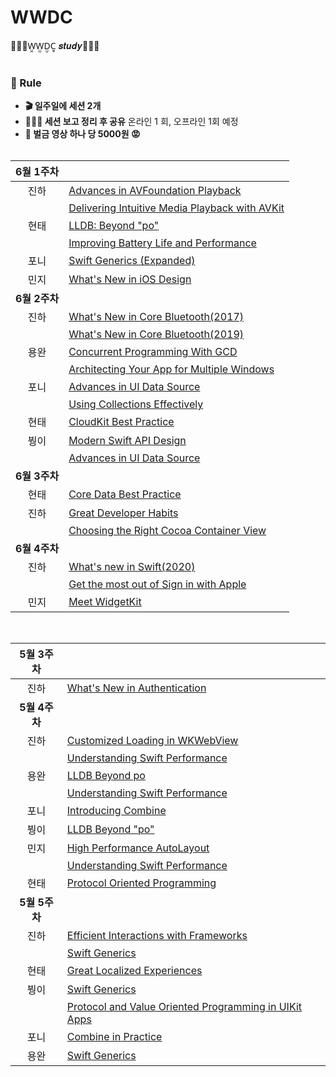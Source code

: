 # WWDC
👩🏻‍💻W̤̯W̤̫D̤̮C̤̥ 𝒔𝒕𝒖𝒅𝒚🧑🏻‍💻 
<br/><br/>
### 📌 Rule
- **🎬 일주일에 세션 2개**  
- **👩🏻‍🏫 세션 보고 정리 후 공유** 온라인 1 회, 오프라인 1회 예정
- **💸 벌금 영상 하나 당 5000원 😡** 
<br/><br/>

|**6월 1주차**||
|:-:|:-|
|진하|[Advances in AVFoundation Playback](https://github.com/HARlBO/WWDC/blob/master/WWDC2016/Advances-in-AVFoundation-Playback.md)|
||[Delivering Intuitive Media Playback with AVKit](https://github.com/HARlBO/WWDC/blob/master/WWDC2019/Delivering-Intuitive-Media-Playback-with-AVKit.md)|
|현태|[LLDB: Beyond "po"](https://github.com/onemoonStudio/WWDC/blob/master/LLDB-Beyond-Po.md)|
||[Improving Battery Life and Performance](https://github.com/onemoonStudio/WWDC/blob/master/Improving-Battery-Life-and-Performance.md)|
|포니|[Swift Generics (Expanded)](https://github.com/popsmile/WWDC/blob/master/2018/Swift%20Generics%20(Expanded).md)|
|민지|[What's New in iOS Design](https://www.notion.so/cmindy/What-s-New-in-iOS-Design-1c4518b4f40a4b07b135cbd79b2cac2f)|
|**6월 2주차**||
|진하|[What's New in Core Bluetooth(2017)](https://github.com/HARlBO/WWDC/blob/master/WWDC2017/Whats-New-in-Core-Bluetooth.md)|
||[What's New in Core Bluetooth(2019)](https://github.com/HARlBO/WWDC/blob/master/WWDC2019/Whats-New-in-Core-Bluetooth.md)|
|용완|[Concurrent Programming With GCD ](https://www.notion.so/wan088/Concurrent-Programming-With-GCD-6e6a2558128d441bb9f31f8d2ab398fb)|
||[Architecting Your App for Multiple Windows](https://www.notion.so/wan088/Architecting-Your-App-for-Multiple-Windows-89273209b8344f92ba8a9e81356b87c5)|
|포니|[Advances in UI Data Source](https://github.com/popsmile/WWDC/blob/master/2019/Advances%20in%20UI%20Data%20Source.md)|
||[Using Collections Effectively](https://github.com/popsmile/WWDC/blob/master/2018/Using%20Collections%20Effectively.md)|
|현태|[CloudKit Best Practice](https://github.com/onemoonStudio/WWDC/blob/master/CloudKit-Best-Practice.md)|
|붱이|[Modern Swift API Design](https://github.com/O-O-wl/WWDC/blob/master/WWDC19/Modern%20Swift%20API%20Design/Modern%20Swift%20API%20Design%20e4a02d6c993647adb28843bc8610c8e7.md)|
||[Advances in UI Data Source](https://github.com/O-O-wl/WWDC/blob/master/WWDC19/Advances%20in%20UI%20Data%20Sources/Advances%20in%20UI%20Data%20Sources.md)|
|**6월 3주차**||
|현태|[Core Data Best Practice](https://github.com/onemoonStudio/WWDC/blob/master/Best-Practice-CoreData.md)|
|진하|[Great Developer Habits](https://github.com/HARlBO/WWDC/blob/master/WWDC2019/Great-Developer-Habits.md)|
||[Choosing the Right Cocoa Container View](https://github.com/HARlBO/WWDC/blob/master/WWDC2017/Choosing-the-Right-Cocoa-Container-View.md)|
|**6월 4주차**||
|진하|[What's new in Swift(2020)](https://github.com/HARlBO/WWDC/blob/master/WWDC2020/Whats-new-in-Swift.md)|
||[Get the most out of Sign in with Apple](https://github.com/HARlBO/WWDC/blob/master/WWDC2020/Get-the-most-out-of-Sign-in-with-Apple.md)|
|민지|[Meet WidgetKit](https://www.notion.so/cmindy/Meet-WidgetKit-98a4b6a204e8494799bbe00033323e3a)|

<br/>

|**5월 3주차**||
|:-:|:-|
|진하|[What's New in Authentication](https://github.com/Jinha2/WWDC/blob/master/WWDC2019/Whats-New-in-Authentication.md)|
|**5월 4주차**||
|진하|[Customized Loading in WKWebView](https://github.com/Jinha2/WWDC/blob/master/WWDC2017/Customized-Loading-in-WKWebView.md)|
||[Understanding Swift Performance](https://github.com/Jinha2/WWDC/blob/master/WWDC2016/Understanding-Swift-Performance.md)|
|용완|[LLDB Beyond po](https://github.com/mash-up-kr/WWDC/blob/master/LLDB-Beyond-po.md)|
||[Understanding Swift Performance](https://www.notion.so/wan088/Understanding-Swift-Performance-09eb2bf6ceda4f1f9b561db7059ff0de)|
|포니|[Introducing Combine](https://github.com/popsmile/WWDC/blob/master/2019/Introducing%20Combine.md)|
|붱이|[LLDB Beyond "po"](https://github.com/O-O-wl/WWDC/blob/master/WWDC18/LLDB%20Beyond%20po/LLDB%20Beyond%20po%20b59a68ceafdc4d9db34dcfcd839d6a0e.md)|
|민지|[High Performance AutoLayout](https://www.notion.so/cmindy/3c971177e1ef48398085b81d141d24b5?v=9ded98a92de24fb08b3302c4b2abc1f6)|
||[Understanding Swift Performance](https://www.notion.so/cmindy/Understanding-Swift-Performance-1b09d5426c2c478c80777e3012cbfe6b)|
|현태|[Protocol Oriented Programming](https://github.com/onemoonStudio/WWDC/blob/master/Protocol-Oriented-Programming.md)|
|**5월 5주차**||
|진하|[Efficient Interactions with Frameworks](https://github.com/Jinha2/WWDC/blob/master/WWDC2017/Efficient-Interactions-with-Frameworks.md)|
||[Swift Generics](https://github.com/HARlBO/WWDC/blob/master/WWDC2018/Swift-Generics.md)|
|현태|[Great Localized Experiences](https://github.com/onemoonStudio/WWDC/blob/master/Great-Localized-Experieces.md)|
|붱이|[Swift Generics](https://github.com/O-O-wl/WWDC/blob/master/WWDC18/Swift%20Generics/Swift%20Generics.md)|
||[Protocol and Value Oriented Programming in UIKit Apps](https://github.com/O-O-wl/WWDC/blob/master/WWDC16/Protocol%20and%20Value%20Oriented%20Programming%20in%20UIKit.md)|
|포니|[Combine in Practice](https://github.com/popsmile/WWDC/blob/master/2019/Combine%20in%20Practice.md)|
|용완|[Swift Generics](https://www.notion.so/wan088/Swift-Generics-Expanded-bf26fe8f61224417ae2b35131b0673c1)|

<br/>
